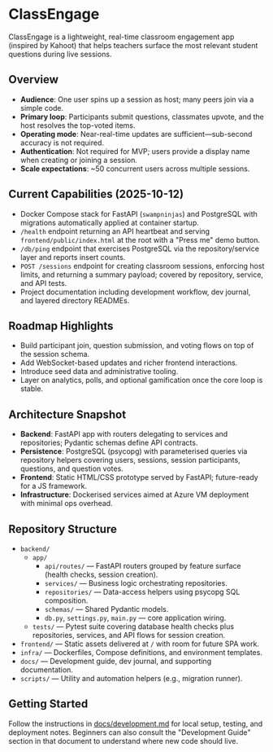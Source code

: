 # ClassEngage
ClassEngage is a lightweight, real-time classroom engagement app (inspired by Kahoot) that helps teachers surface the most relevant student questions during live sessions.

## Overview
- **Audience**: One user spins up a session as host; many peers join via a simple code.
- **Primary loop**: Participants submit questions, classmates upvote, and the host resolves the top-voted items.
- **Operating mode**: Near-real-time updates are sufficient—sub-second accuracy is not required.
- **Authentication**: Not required for MVP; users provide a display name when creating or joining a session.
- **Scale expectations**: ~50 concurrent users across multiple sessions.

## Current Capabilities (2025-10-12)
- Docker Compose stack for FastAPI (`swampninjas`) and PostgreSQL with migrations automatically applied at container startup.
- `/health` endpoint returning an API heartbeat and serving `frontend/public/index.html` at the root with a "Press me" demo button.
- `/db/ping` endpoint that exercises PostgreSQL via the repository/service layer and reports insert counts.
- `POST /sessions` endpoint for creating classroom sessions, enforcing host limits, and returning a summary payload; covered by repository, service, and API tests.
- Project documentation including development workflow, dev journal, and layered directory READMEs.

## Roadmap Highlights
- Build participant join, question submission, and voting flows on top of the session schema.
- Add WebSocket-based updates and richer frontend interactions.
- Introduce seed data and administrative tooling.
- Layer on analytics, polls, and optional gamification once the core loop is stable.

## Architecture Snapshot
- **Backend**: FastAPI app with routers delegating to services and repositories; Pydantic schemas define API contracts.
- **Persistence**: PostgreSQL (psycopg) with parameterised queries via repository helpers covering users, sessions, session participants, questions, and question votes.
- **Frontend**: Static HTML/CSS prototype served by FastAPI; future-ready for a JS framework.
- **Infrastructure**: Dockerised services aimed at Azure VM deployment with minimal ops overhead.

## Repository Structure
- `backend/`
	- `app/`
		- `api/routes/` — FastAPI routers grouped by feature surface (health checks, session creation).
		- `services/` — Business logic orchestrating repositories.
		- `repositories/` — Data-access helpers using psycopg SQL composition.
		- `schemas/` — Shared Pydantic models.
		- `db.py`, `settings.py`, `main.py` — core application wiring.
	- `tests/` — Pytest suite covering database health checks plus repositories, services, and API flows for session creation.
- `frontend/` — Static assets delivered at `/` with room for future SPA work.
- `infra/` — Dockerfiles, Compose definitions, and environment templates.
- `docs/` — Development guide, dev journal, and supporting documentation.
- `scripts/` — Utility and automation helpers (e.g., migration runner).

## Getting Started
Follow the instructions in [docs/development.md](/docs/development.md) for local setup, testing, and deployment notes. Beginners can also consult the "Development Guide" section in that document to understand where new code should live.